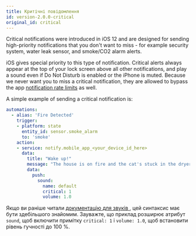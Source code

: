 ```yaml
---
title: Критічні повідомлення
id: version-2.0.0-critical
original_id: critical
---
```


Critical notifications were introduced in iOS 12 and are designed for sending high-priority notifications that you don't want to miss - for example security system, water leak sensor, and smoke/CO2 alarm alerts.

iOS gives special priority to this type of notification. Critical alerts always appear at the top of your lock screen above all other notifications, and play a sound even if Do Not Disturb is enabled or the iPhone is muted. Because we never want you to miss a critical notification, they are allowed to bypass the app [notification rate limits](details.md) as well.

A simple example of sending a critical notification is:

```yaml
automations:
  - alias: 'Fire Detected'
    trigger:
    - platform: state
      entity_id: sensor.smoke_alarm
      to: 'smoke'
    action:
    - service: notify.mobile_app_<your_device_id_here>
      data:
        title: "Wake up!"
        message: "The house is on fire and the cat's stuck in the dryer!"
        data:
          push:
            sound:
              name: default
              critical: 1
              volume: 1.0

```

Якщо ви раніше читали [документацію для звуків ](sounds.md), цей синтаксис має бути здебільшого знайомим. Зауважте, що приклад розширює атрибут `sound`, щоб включити примітку `critical: 1` і `volume: 1.0`, щоб встановити рівень гучності до 100 %.